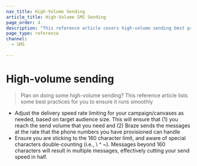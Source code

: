 ```yaml
---
nav_title: High-Volume Sending
article_title: High-Volume SMS Sending
page_order: 4
description: "This reference article covers high-volume sending best practices for SMS messaging."
page_type: reference
channel:
  - SMS
  
---
```


# High-volume sending

> Plan on doing some high-volume sending? This reference article lists some best practices for you to ensure it runs smoothly

- Adjust the delivery speed rate limiting for your campaign/canvases as needed, based on target audience size. This will ensure that (1) you reach the send volume that you need and (2) Braze sends the messages at the rate that the phone numbers you have provisioned can handle
- Ensure you are sticking to the 160 character limit, and aware of special characters double-counting (i.e., \ ^ &#126;). Messages beyond 160 characters will result in multiple messages, effectively cutting your send speed in half.

